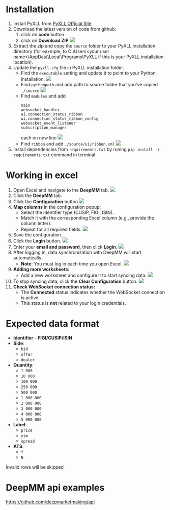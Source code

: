 # Installation
1. Install PyXLL from [PyXLL Official Site](https://www.pyxll.com/index.html)  
2. Download the latest version of code from github:
    1. click on **code** button
    2. click on **Download ZIP**
    ![](./images/github-download.png?raw=true "")
3. Extract the zip and copy the `source` folder to your PyXLL installation directory (for eaxmple, to C:\Users\<your user name>\AppData\Local\Programs\PyXLL if this is your PyXLL installation location).
4. Update the `pyxll.cfg` file in PyXLL installation folder. 
    - Find the `executable` setting and update it to point to your Python installation.
        ![](./images/cfg-executables.png?raw=true "")
    - Find `pythonpath` and add path to source folder that you've copied `./source`
      ![](./images/cfg-pythonpath.png?raw=true "")
    - Find `modules` and add 
        ```
        main
        websocket_handler
        ui.connection_status_ribbon
        ui.connection_status_ribbon_config
        websocket_event_listener
        subscription_manager
        ```
        each on new line
        ![](./images/cfg-modules.png?raw=true "")
    - Find `ribbon` and add `./source/ui/ribbon.xml`
      ![](./images/cfg-ribbon.png?raw=true "")
5. Install dependencies from `requirements.txt` by runing `pip install -r requirements.txt` command in terminal


# Working in excel
1. Open Excel and navigate to the **DeepMM** tab.
![](./images/deepmm-in-menu.png?raw=true "")
2. Click the **DeepMM** tab.
3. Click the **Configuration** button
![](./images/configure-button.png?raw=true "")
4. **Map columns** in the configuration popup:
    - Select the identifier type (CUSIP, FIGI, ISIN).
    - Match it with the corresponding Excel column (e.g., provide the column letter).
    - Repeat for all required fields.
![](./images/configure-popup.png?raw=true "")
5. Save the configuration.
6. Click the **Login** button.
![](./images/login-button.png?raw=true "")
7. Enter your **email and password**, then click **Login**.
![](./images/login-popup.png?raw=true "")
8. After logging in, data synchronization with DeepMM will start automatically.
    - **Note**: You must log in each time you open Excel.
![](./images/results.png.png?raw=true "")
9. **Adding more worksheets**:
    - Add a new worksheet and configure it to start syncing data.
![](./images/configure-button.png?raw=true "")
10. To stop syncing data, click the **Clear Configuration** button.
![](./images/clear-configuration.png.png?raw=true "")
11. **Check WebSocket connection status:**
    - The **Connected** status indicates whether the WebSocket connection is active.
    - This status is **not** related to your login credentials.


# Expected data format
 - **Identifier** - **FIGI/CUSIP/ISIN**
 - **Side**:
    - `bid`
    - `offer`
    - `dealer`
 - **Quantity**:
    - `1 000`
    - `10 000`
    - `100 000`
    - `250 000`
    - `500 000`
    - `1 000 000`
    - `2 000 000`
    - `3 000 000`
    - `4 000 000`
    - `5 000 000`
  - **Label**:
    - `price`
    - `ytm`
    - `spread`
  - **ATS**:
    - `Y`
    - `N`

Invalid rows will be skipped


# DeepMM api examples
https://github.com/deepmarketmaking/api

